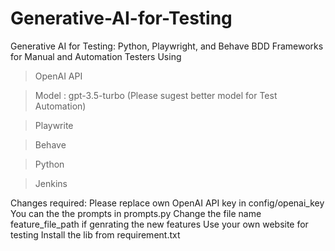 # Generative-AI-for-Testing
Generative AI for Testing: Python, Playwright, and Behave BDD Frameworks for Manual and Automation Testers
Using 
>OpenAI API

> Model : gpt-3.5-turbo  (Please sugest better model for Test Automation)

>Playwrite

>Behave

>Python

>Jenkins

Changes required:
Please replace own OpenAI API key in config/openai_key
You can the the prompts in prompts.py
Change the file name feature_file_path if genrating the new features
Use your own website for testing
Install the lib from requirement.txt

